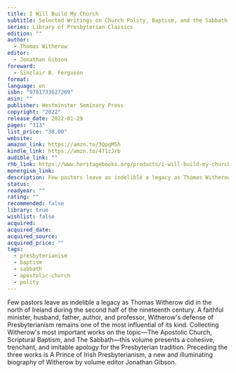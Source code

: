 ```yaml
---
title: I Will Build My Church
subtitle: Selected Writings on Church Polity, Baptism, and the Sabbath
series: Library of Presbyterian Classics
edition: ""
author:
  - Thomas Witherow
editor:
  - Jonathan Gibson
foreward:
  - Sinclair B. Ferguson
format: 
language: en
isbn: "9781733627269"
asin: ""
publisher: Westminster Seminary Press
copyright: "2022"
release_date: 2022-01-29
pages: "313"
list_price: "30.00"
website: 
amazon_link: https://amzn.to/3QpqM5h
kindle_link: https://amzn.to/471zJrb
audible_link: ""
rhb_link: https://www.heritagebooks.org/products/i-will-build-my-church-selected-writings-on-church-polity-baptism-and-the-sabbath-witherow.html
monergism_link: 
description: Few pastors leave as indelible a legacy as Thomas Witherow did in the north of Ireland during the second half of the nineteenth century. A faithful minister, husband, father, author, and professor, Witherow's defense of Presbyterianism remains one of the most influential of its kind. Collecting Witherow's most important works on the topic―The Apostolic Church, Scriptural Baptism, and The Sabbath―this volume presents a cohesive, trenchant, and imitable apology for the Presbyterian tradition. Preceding the three works is A Prince of Irish Presbyterianism, a new and illuminating biography of Witherow by volume editor Jonathan Gibson.
status: 
readyear: ""
rating: ""
recommended: false
library: true
wishlist: false
acquired: 
acquired_date: 
acquired_source: 
acquired_price: ""
tags:
  - presbyterianism
  - baptism
  - sabbath
  - apostolic-church
  - polity
---
```

Few pastors leave as indelible a legacy as Thomas Witherow did in the north of Ireland during the second half of the nineteenth century. A faithful minister, husband, father, author, and professor, Witherow's defense of Presbyterianism remains one of the most influential of its kind. Collecting Witherow's most important works on the topic―The Apostolic Church, Scriptural Baptism, and The Sabbath―this volume presents a cohesive, trenchant, and imitable apology for the Presbyterian tradition. Preceding the three works is A Prince of Irish Presbyterianism, a new and illuminating biography of Witherow by volume editor Jonathan Gibson.